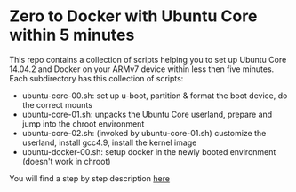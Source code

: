 # Zero to Docker with Ubuntu Core within 5 minutes

This repo contains a collection of scripts helping you to set up Ubuntu Core 14.04.2 and Docker 
on your ARMv7 device within less then five minutes. Each subdirectory has this collection of scripts: 

- ubuntu-core-00.sh: set up u-boot, partition & format the boot device, do the correct mounts
- ubuntu-core-01.sh: unpacks the Ubuntu Core userland, prepare and jump into the chroot environment
- ubuntu-core-02.sh: (invoked by ubuntu-core-01.sh) customize the userland, install gcc4.9, install the kernel image 
- ubuntu-docker-00.sh: setup docker in the newly booted environment (doesn't work in chroot)

You will find a step by step description [here](http://forum.odroid.com/viewtopic.php?p=91036#p91036)

